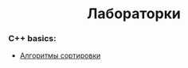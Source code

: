 # <center>Лабораторки<center>

### C++ basics:

- [Aлгоритмы сортировки](./C++Basics/sortAlgorithms)